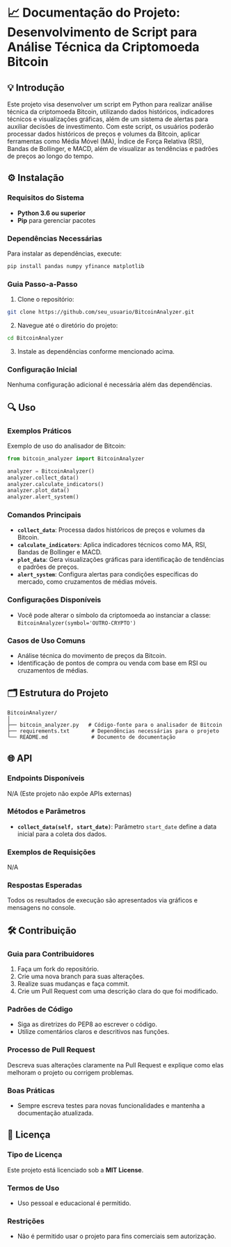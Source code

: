 
# 📈 Documentação do Projeto: Desenvolvimento de Script para Análise Técnica da Criptomoeda Bitcoin

## 💡 Introdução
Este projeto visa desenvolver um script em Python para realizar análise técnica da criptomoeda Bitcoin, utilizando dados históricos, indicadores técnicos e visualizações gráficas, além de um sistema de alertas para auxiliar decisões de investimento. Com este script, os usuários poderão processar dados históricos de preços e volumes da Bitcoin, aplicar ferramentas como Média Móvel (MA), Índice de Força Relativa (RSI), Bandas de Bollinger, e MACD, além de visualizar as tendências e padrões de preços ao longo do tempo.

## ⚙️ Instalação
### Requisitos do Sistema
- **Python 3.6 ou superior**  
- **Pip** para gerenciar pacotes

### Dependências Necessárias
Para instalar as dependências, execute:
```bash
pip install pandas numpy yfinance matplotlib
```

### Guia Passo-a-Passo
1. Clone o repositório:
```bash
git clone https://github.com/seu_usuario/BitcoinAnalyzer.git
```
2. Navegue até o diretório do projeto:
```bash
cd BitcoinAnalyzer
```
3. Instale as dependências conforme mencionado acima.

### Configuração Inicial
Nenhuma configuração adicional é necessária além das dependências.

## 🔍 Uso
### Exemplos Práticos
Exemplo de uso do analisador de Bitcoin:
```python
from bitcoin_analyzer import BitcoinAnalyzer

analyzer = BitcoinAnalyzer()
analyzer.collect_data()
analyzer.calculate_indicators()
analyzer.plot_data()
analyzer.alert_system()
```

### Comandos Principais
- **`collect_data`**: Processa dados históricos de preços e volumes da Bitcoin.
- **`calculate_indicators`**: Aplica indicadores técnicos como MA, RSI, Bandas de Bollinger e MACD.
- **`plot_data`**: Gera visualizações gráficas para identificação de tendências e padrões de preços.
- **`alert_system`**: Configura alertas para condições específicas do mercado, como cruzamentos de médias móveis.

### Configurações Disponíveis
- Você pode alterar o símbolo da criptomoeda ao instanciar a classe: `BitcoinAnalyzer(symbol='OUTRO-CRYPTO')`

### Casos de Uso Comuns
- Análise técnica do movimento de preços da Bitcoin.
- Identificação de pontos de compra ou venda com base em RSI ou cruzamentos de médias.

## 🗂️ Estrutura do Projeto
```plaintext
BitcoinAnalyzer/
│
├── bitcoin_analyzer.py   # Código-fonte para o analisador de Bitcoin
├── requirements.txt       # Dependências necessárias para o projeto
└── README.md              # Documento de documentação
```

## 🌐 API
### Endpoints Disponíveis
N/A (Este projeto não expõe APIs externas)

### Métodos e Parâmetros
- **`collect_data(self, start_date)`**: Parâmetro `start_date` define a data inicial para a coleta dos dados.

### Exemplos de Requisições
N/A

### Respostas Esperadas
Todos os resultados de execução são apresentados via gráficos e mensagens no console.

## 🛠️ Contribuição
### Guia para Contribuidores
1. Faça um fork do repositório.
2. Crie uma nova branch para suas alterações.
3. Realize suas mudanças e faça commit.
4. Crie um Pull Request com uma descrição clara do que foi modificado.

### Padrões de Código
- Siga as diretrizes do PEP8 ao escrever o código.
- Utilize comentários claros e descritivos nas funções.

### Processo de Pull Request
Descreva suas alterações claramente na Pull Request e explique como elas melhoram o projeto ou corrigem problemas.

### Boas Práticas
- Sempre escreva testes para novas funcionalidades e mantenha a documentação atualizada.

## 📜 Licença
### Tipo de Licença
Este projeto está licenciado sob a **MIT License**.

### Termos de Uso
- Uso pessoal e educacional é permitido.

### Restrições
- Não é permitido usar o projeto para fins comerciais sem autorização.